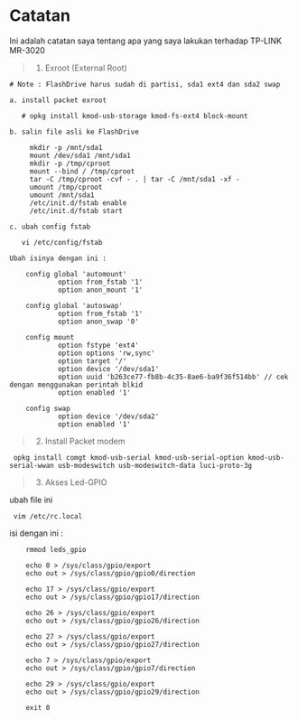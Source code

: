 # Catatan
Ini adalah catatan saya tentang apa yang saya lakukan terhadap TP-LINK MR-3020

> 1. Exroot (External Root)

`# Note : FlashDrive harus sudah di partisi, sda1 ext4 dan sda2 swap`

	a. install packet exroot
	
`	# opkg install kmod-usb-storage kmod-fs-ext4 block-mount`
	
	b. salin file asli ke FlashDrive
	
```
	 mkdir -p /mnt/sda1
	 mount /dev/sda1 /mnt/sda1
	 mkdir -p /tmp/cproot
	 mount --bind / /tmp/cproot
	 tar -C /tmp/cproot -cvf - . | tar -C /mnt/sda1 -xf -
	 umount /tmp/cproot
	 umount /mnt/sda1
	 /etc/init.d/fstab enable
	 /etc/init.d/fstab start
```
	
	c. ubah config fstab
	
`	vi /etc/config/fstab`
	
	Ubah isinya dengan ini :
	
```
	config global 'automount'
        	option from_fstab '1'
        	option anon_mount '1'

	config global 'autoswap'
        	option from_fstab '1'
        	option anon_swap '0'

	config mount
        	option fstype 'ext4'
        	option options 'rw,sync'
        	option target '/'
        	option device '/dev/sda1'
        	option uuid 'b263ce77-fb8b-4c35-8ae6-ba9f36f514bb' // cek dengan menggunakan perintah blkid
        	option enabled '1'

	config swap
        	option device '/dev/sda2'
        	option enabled '1'
```

> 2. Install Packet modem

` opkg install comgt kmod-usb-serial kmod-usb-serial-option kmod-usb-serial-wwan usb-modeswitch usb-modeswitch-data luci-proto-3g`

> 3. Akses Led-GPIO

ubah file ini

` vim /etc/rc.local`

isi dengan ini :

```
	rmmod leds_gpio

	echo 0 > /sys/class/gpio/export
	echo out > /sys/class/gpio/gpio0/direction

	echo 17 > /sys/class/gpio/export
	echo out > /sys/class/gpio/gpio17/direction

	echo 26 > /sys/class/gpio/export
	echo out > /sys/class/gpio/gpio26/direction

	echo 27 > /sys/class/gpio/export
	echo out > /sys/class/gpio/gpio27/direction

	echo 7 > /sys/class/gpio/export
	echo out > /sys/class/gpio/gpio7/direction

	echo 29 > /sys/class/gpio/export
	echo out > /sys/class/gpio/gpio29/direction

	exit 0

```
